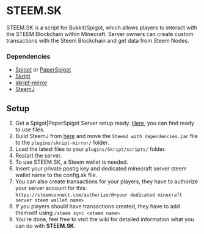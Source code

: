 # STEEM.SK
STEEM.SK is a script for Bukkit/Spigot, which allows players to interact with the STEEM Blockchain within Minecraft.
Server owners can create custom transactions with the Steem Blockchain and get data from Steem Nodes.

### Dependencies
- [Spigot](https://hub.spigotmc.org/stash/projects/SPIGOT) or [PaperSpigot](https://papermc.io/)
- [Skript](https://github.com/SkriptLang/Skript)
- [skript-mirror](https://github.com/btk5h/skript-mirror)
- [SteemJ](https://github.com/muksihs/steem-java-api-wrapper)

## Setup
1. Get a Spigot|PaperSpigot Server setup ready. [Here](https://papermc.io/), you can find ready to use files.
1. Build SteemJ from [here](https://github.com/muksihs/steem-java-api-wrapper) and move the `SteemJ with dependencies.jar` file to the `plugins/skript-mirror/` folder.
2. Load the latest files to your `plugins/Skript/scripts/` folder.
3. Restart the server.
4. To use STEEM.SK, a Steem wallet is needed.
5. Insert your private postig key and dedicated minecraft server steem wallet name to the config.sk file.
6. You can also create transactions for your players, they have to authorize your server account for this: `https://steemconnect.com/authorize/@<your dedicated minecraft server steem wallet name>`
7. If you players should have transactions created, they have to add themself using `/steem sync <steem name>`
8. You're done, feel free to visit the wiki for detailed information what you can do with **STEEM.SK**.
